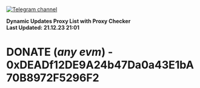 [![Telegram channel](https://img.shields.io/endpoint?url=https://runkit.io/damiankrawczyk/telegram-badge/branches/master?url=https://t.me/n4z4v0d)](https://t.me/n4z4v0d) 

**Dynamic Updates Proxy List with Proxy Checker**  
**Last Updated: 21.12.23 21:01**

# DONATE (_any evm_) - 0xDEADf12DE9A24b47Da0a43E1bA70B8972F5296F2
